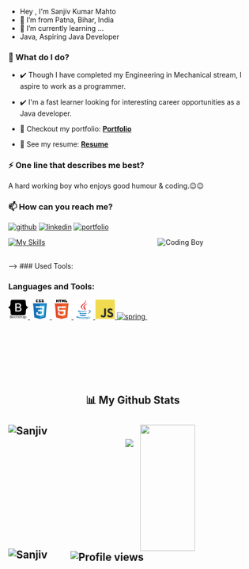 - Hey , I'm Sanjiv Kumar Mahto 
-  🌱 I’m from Patna, Bihar, India 
- 🌱 I’m currently learning ...
- Java, Aspiring Java Developer

###  🌱 What do I do?
- ✔️ Though I have completed my Engineering in Mechanical stream, I aspire to work as a programmer.

- ✔️ I'm a fast learner looking for interesting career opportunities as a Java developer. 
- 🔭 Checkout my portfolio: **[Portfolio](https://Sanjiv358.github.io)**
- 💼 See my resume: **[Resume](https://drive.google.com/file/d/1JqUwJB10wmCJYIy2wHFMlwgY2IYmWpAE/view?usp=sharing)**

### ⚡ One line that describes me best? 
A hard working boy who enjoys good humour & coding.😉😉

### 📫 How can you reach me?

[<img src='https://cdn.jsdelivr.net/npm/simple-icons@3.0.1/icons/github.svg' alt='github' height='40'>](https://github.com/Sanjiv358)
[<img src='https://cdn.jsdelivr.net/npm/simple-icons@3.0.1/icons/linkedin.svg' alt='linkedin' height='40'>](https://www.linkedin.com/in/sanjiv-kumar-mahto-ba9b5b13a/)
[<img src='https://cdn.jsdelivr.net/npm/simple-icons@3.0.1/icons/pinterest.svg' alt='portfolio' height='40'>](https://sanjiv358.github.io/)



<!-- ### Tech Skills:

<!-- coding boy -->
<img width="40%" align="right" alt="Coding Boy" src="https://github.com/sanajitjana/sanajitjana/blob/master/coding.gif?raw=true" />

<!-- language -->

[![My Skills](https://skillicons.dev/icons?i=java,spring,hibernate,mysql,js,html,css)]()


<br/>
 -->
### Used Tools:

<!-- [![My Skills](https://skillicons.dev/icons?i=git,github,vscode,netlify)]() -->
<h3 align="left">Languages and Tools:</h3>
<p align="left"> <a href="https://getbootstrap.com" target="_blank" rel="noreferrer"> <img src="https://raw.githubusercontent.com/devicons/devicon/master/icons/bootstrap/bootstrap-plain-wordmark.svg" alt="bootstrap" width="40" height="40"/> </a> <a href="https://www.w3schools.com/css/" target="_blank" rel="noreferrer"> <img src="https://raw.githubusercontent.com/devicons/devicon/master/icons/css3/css3-original-wordmark.svg" alt="css3" width="40" height="40"/> </a> <a href="https://www.w3.org/html/" target="_blank" rel="noreferrer"> <img src="https://raw.githubusercontent.com/devicons/devicon/master/icons/html5/html5-original-wordmark.svg" alt="html5" width="40" height="40"/> </a> <a href="https://www.java.com" target="_blank" rel="noreferrer"> <img src="https://raw.githubusercontent.com/devicons/devicon/master/icons/java/java-original.svg" alt="java" width="40" height="40"/> </a> <a href="https://developer.mozilla.org/en-US/docs/Web/JavaScript" target="_blank" rel="noreferrer"> <img src="https://raw.githubusercontent.com/devicons/devicon/master/icons/javascript/javascript-original.svg" alt="javascript" width="40" height="40"/> </a> <a href="https://spring.io/" target="_blank" rel="noreferrer"> <img src="https://www.vectorlogo.zone/logos/springio/springio-icon.svg" alt="spring" width="40" height="40"/> </a> </p>


<br/>
<br/>
<br/>
<br/>
<br><br>
<h2 align="center">📊 My Github Stats<h2>
<div>
 <img align="left" src="https://github-readme-streak-stats.herokuapp.com?user=Sanjiv358&theme=tokyonight&border_radius=10" alt="Sanjiv" height="250px" width="47%" />
 <img align="right" src="https://github-readme-stats.vercel.app/api?username=Sanjiv358&show_icons=true&theme=tokyonight&border_radus=10" height="255px" width="47%"/>
<div>
</br>
<div>
  <img align="left" src="https://github-readme-stats.vercel.app/api/top-langs/?username=Sanjiv358&theme=tokyonight" alt="Sanjiv" height="260px" width="25%" />
<div>
<img  src="https://raw.githubusercontent.com/Trilokia/Trilokia/379277808c61ef204768a61bbc5d25bc7798ccf1/bottom_header.svg" />

![Profile views](https://gpvc.arturio.dev/Sanjiv358) 
 
 
<!-- ![](./profile-3d-contrib/profile-night-green.svg) -->
